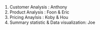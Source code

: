 1. Customer Analysis : Anthony
2. Product Analysis : Foon & Eric
3. Pricing Anaylsis : Koby & Hou
4. Summary statistic & Data visualization: Joe
